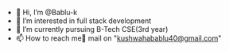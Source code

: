 - 👋 Hi, I’m @Bablu-k
- 👀 I’m interested in full stack development
- 🌱 I’m currently pursuing B-Tech CSE(3rd year) 
- 📫 How to reach me📧 mail on "kushwahabablu40@gmail.com"

<!---
Bablu-k/Bablu-k is a ✨ special ✨ repository because its `README.md` (this file) appears on your GitHub profile.
You can click the Preview link to take a look at your changes.
--->
